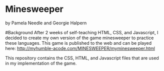 # Minesweeper 
by Pamela Needle and Georgie Halpern

#Background
After 2 weeks of self-teaching HTML, CSS, and Javascript, I decided to create my own version of the game minesweeper to practice these languages. This game is published to the web and can be played here:
http://myhumble-acode.com/MINESWEEPER/myminesweeper.html

This repository contains the CSS, HTML, and Javascript files that are used in my implementation of the game.

